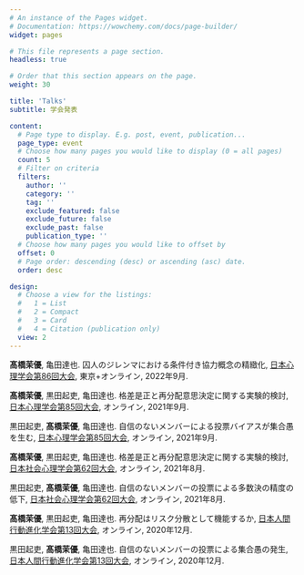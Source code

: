 ```yaml
---
# An instance of the Pages widget.
# Documentation: https://wowchemy.com/docs/page-builder/
widget: pages

# This file represents a page section.
headless: true

# Order that this section appears on the page.
weight: 30

title: 'Talks'
subtitle: 学会発表

content:
  # Page type to display. E.g. post, event, publication...
  page_type: event
  # Choose how many pages you would like to display (0 = all pages)
  count: 5
  # Filter on criteria
  filters:
    author: ''
    category: ''
    tag: ''
    exclude_featured: false
    exclude_future: false
    exclude_past: false
    publication_type: ''
  # Choose how many pages you would like to offset by
  offset: 0
  # Page order: descending (desc) or ascending (asc) date.
  order: desc

design:
  # Choose a view for the listings:
  #   1 = List
  #   2 = Compact
  #   3 = Card
  #   4 = Citation (publication only)
  view: 2
---
```

**髙橋茉優**, 亀田達也. 囚人のジレンマにおける条件付き協力概念の精緻化, [日本心理学会第86回大会](https://confit.atlas.jp/guide/event/jpa2022/top?lang=ja), 東京+オンライン, 2022年9月.
<br/>

**髙橋茉優**, 黒田起吏, 亀田達也. 格差是正と再分配意思決定に関する実験的検討, [日本心理学会第85回大会](https://confit.atlas.jp/guide/event/jpa2021/top?lang=ja), オンライン, 2021年9月.
<br/>

黒田起吏, **髙橋茉優**, 亀田達也. 自信のないメンバーによる投票バイアスが集合愚を生む, [日本心理学会第85回大会](https://confit.atlas.jp/guide/event/jpa2021/top?lang=ja), オンライン, 2021年9月.
<br/>

**髙橋茉優**, 黒田起吏, 亀田達也. 格差是正と再分配意思決定に関する実験的検討, [日本社会心理学会第62回大会](https://www.socialpsychology.jp/conf2021/), オンライン, 2021年8月.
<br/>

黒田起吏, **髙橋茉優**, 亀田達也. 自信のないメンバーの投票による多数決の精度の低下, [日本社会心理学会第62回大会](https://www.socialpsychology.jp/conf2021/), オンライン, 2021年8月.
<br/>

**髙橋茉優**, 黒田起吏, 亀田達也. 再分配はリスク分散として機能するか, [日本人間行動進化学会第13回大会](https://sites.google.com/view/hbes-j2020fukuoka/), オンライン, 2020年12月.
<br/>

黒田起吏, **髙橋茉優**, 亀田達也. 自信のないメンバーの投票による集合愚の発生, [日本人間行動進化学会第13回大会](https://sites.google.com/view/hbes-j2020fukuoka/), オンライン, 2020年12月.
